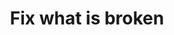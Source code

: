 ---
pid: LLP51
title: Fix what is broken
location_transcription: Center City
zipcode: '19131'
outside_phl: 
neighborhood: Wynnefield
age: '12'
age_range: 6-13
instagram: 
image_file_name: LLP_51.jpg
proposal_transcription: Statue with a broken heart - //Fix those who are broken//
topic: Art,Brotherly Love,Family,Neighborhoods,Love
topic_summary: 0, 0, 0, 0, 0
type: Sculpture Statue
keywords_other: 
credit: Carly Costa
image_labels: 
twitter: 
facebook: 
permalink: "/monuments/llp51/"
layout: item-page
---